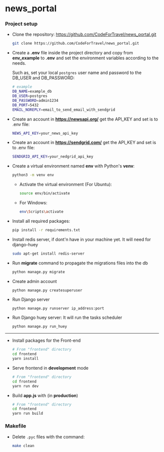 # news_portal

### Project setup

- Clone the repository: https://github.com/CodeForTravel/news_portal.git

  ```bash
  git clone https://github.com/CodeForTravel/news_portal.git
  ```

- Create a **.env** file inside the project directory and copy from **env_example** to **.env** and set the environment variables according to the needs.

  Such as, set your local `postgres` user name and password to the DB_USER and DB_PASSWORD:

  ```bash
  # example
  DB_NAME=example_db
  DB_USER=postgres
  DB_PASSWORD=admin1234
  DB_PORT=5432
  EMAIL_NOREPLY=email_to_send_email_with_sendgrid
  ```

- Create an account in **https://newsapi.org/** get the API_KEY and set is to .env file:

  ```bash
  NEWS_API_KEY=your_news_api_key
  ```

- Create an account in **https://sendgrid.com/** get the API_KEY and set is to .env file:

  ```bash
  SENDGRID_API_KEY=your_nedgrid_api_key
  ```

- Create a virtual environment named **env** with Python's **venv**:

  ```bash
  python3 -m venv env
  ```

  - Activate the virtual environment (For Ubuntu):
    ```bash
    source env/bin/activate
    ```
  - For Windows:
    ```bash
    env\Scripts\activate
    ```

- Install all required packages:

  ```bash
  pip install -r requirements.txt
  ```

- Install redis server, if dont'n have in your machine yet. It will need for django-huey

  ```bash
  sudo apt-get install redis-server
  ```

- Run **migrate** command to propagate the migrations files into the db

  ```bash
  python manage.py migrate
  ```

- Create admin account

  ```
  python manage.py createsuperuser
  ```

- Run Django server

  ```bash
  python manage.py runserver ip_address:port
  ```

- Run Django huey server: It will run the tasks scheduler

  ```bash
  python manage.py run_huey
  ```

---

- Install packages for the Front-end

  ```bash
  # From "frontend" directory
  cd frontend
  yarn install
  ```

- Serve frontend in **development** mode

  ```bash
  # From "frontend" directory
  cd frontend
  yarn run dev
  ```

- Build **app.js** with (in **production**)

  ```bash
  # From "frontend" directory
  cd frontend
  yarn run build
  ```

### Makefile

- Delete `.pyc` files with the command:

  ```bash
  make clean
  ```
